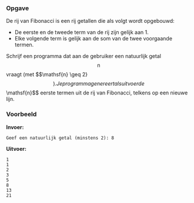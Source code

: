 ### Opgave

De rij van Fibonacci is een rij getallen die als volgt wordt opgebouwd:
* De eerste en de tweede term van de rij zijn gelijk aan 1.
* Elke volgende term is gelijk aan de som van de twee voorgaande termen.

Schrijf een programma dat aan de gebruiker een natuurlijk getal $$\mathsf{n}$$ vraagt (met $$\mathsf{n} \geq 2}$$). Je programma genereert als uitvoer de $$\mathsf{n}$$ eerste termen uit de rij van Fibonacci, telkens op een nieuwe lijn.


### Voorbeeld

**Invoer:**

    Geef een natuurlijk getal (minstens 2): 8

**Uitvoer:**

    1
    1
    2
    3
    5
    8
    13
    21
